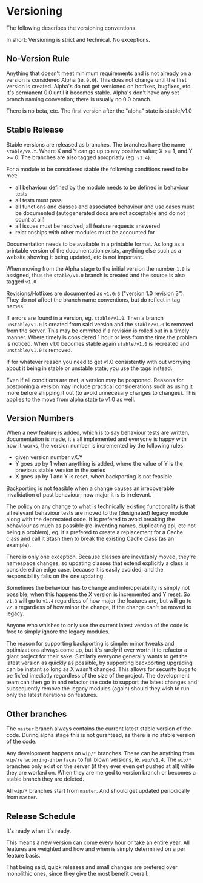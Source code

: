 Versioning
==========

The following describes the versioning conventions. 

In short: Versioning is strict and technical. No exceptions.

No-Version Rule
---------------

Anything that doesn't meet minimum requirements and is not already on a version
is considered Alpha (ie. `0.0`). This does not change until the first version is
created. Alpha's do not get versioned on hotfixes, bugfixes, etc. It's permanent
0.0 until it becomes stable. Alpha's don't have any set branch naming 
convention; there is usually no 0.0 branch.

There is no beta, etc. The first version after the "alpha" state is stable/v1.0

Stable Release
--------------

Stable versions are released as branches. The branches have the name
`stable/vX.Y`. Where X and Y can go up to any positive value; X >= 1, and 
Y >= 0. The branches are also tagged apropriatly (eg. `v1.4`).

For a module to be considered stable the following conditions need to be met:

 * all behaviour defined by the module needs to be defined in behaviour tests
 * all tests must pass
 * all functions and classes and associated behaviour and use cases must be
 documented (autogenerated docs are not acceptable and do not count at all)
 * all issues must be resolved, all feature requests answered
 * relationships with other modules must be accounted for

Documentation needs to be available in a printable format. As long as a 
printable version of the documentation exists, anything else such as a website
showing it being updated, etc is not important.

When moving from the Alpha stage to the initial version the number `1.0` is 
assigned, thus the `stable/v1.0` branch is created and the source is also 
tagged `v1.0`

Revisions/Hotfixes are documented as `v1.0r3` ("version 1.0 revision 3"). They 
do not affect the branch name conventions, but do reflect in tag names.

If errors are found in a version, eg. `stable/v1.0`. Then a branch `unstable/v1.0`
is created from said version and the `stable/v1.0` is removed from the server. 
This may be ommited if a revision is rolled out in a timely manner. Where timely
is considered 1 hour or less from the time the problem is noticed. When v1.0 
becomes stable again `stable/v1.0` is recreated and `unstable/v1.0` is removed.

If for whatever reason you need to get v1.0 consistently with out worrying about
it being in stable or unstable state, you use the tags instead.

Even if all conditions are met, a version may be posponed. Reasons for 
postponing a version may include practical considerations such as using it more 
before shipping it out (to avoid unnecesary changes to changes). This applies to 
the move from alpha state to v1.0 as well.

Version Numbers
---------------

When a new feature is added, which is to say behaviour tests are written, 
documentation is made, it's all implemented and everyone is happy with how it
works, the version number is incremented by the following rules:

 * given version number vX.Y
 * Y goes up by 1 when anything is added, where the value of Y is the previous
 stable version in the series
 * X goes up by 1 and Y is reset, when backporting is not feasible

Backporting is not feasible when a change causes an irrecoverable invalidation
of past behaviour; how major it is is irrelevant.

The policy on any change to what is technically existing functionality is that
all relevant behaviour tests are moved to the (designated) legacy module along
with the deprecated code. It is prefered to avoid breaking the behaviour as much
as possible (re-inventing names, duplicating api, etc not being a problem), eg.
it's prefered to create a replacement for a Cache class and call it Stash then
to break the existing Cache class (as an example).

There is only one exception. Because classes are inevatably moved, they're 
namespace changes, so updating classes that extend explicitly a class is 
considered an edge case, because it is easily avoided, and the responsibility 
falls on the one updating.

Sometimes the behaviour has to change and interoperability is simply not 
possible, when this happens the X version is incremented and Y reset. So `v1.3` 
will go to `v1.4` regardless of how major the features are, but will go to 
`v2.0` regardless of how minor the change, if the change can't be moved to legacy.

Anyone who whishes to only use the current latest version of the code is free to
simply ignore the legacy modules.

The reason for supporting backporting is simple: minor tweaks and optimizations
always come up, but it's rarely if ever worth it to refactor a giant project
for their sake. Similarly everyone generally wants to get the latest version
as quickly as possible, by supporting backporting upgrading can be instant so 
long as X wasn't changed. This allows for security bugs to be fix'ed imediatly
regardless of the size of the project. The development team can then go in and
refactor the code to support the latest changes and subsequently remove the 
legacy modules (again) should they wish to run only the latest iterations on
features.

Other branches
--------------

The `master` branch always contains the current latest stable version of the 
code. During alpha stage this is not guranteed, as there is no stable version of
the code.

Any development happens on `wip/*` branches. These can be anything from 
`wip/refactoring-interfaces` to full blown versions, ie. `wip/v1.4`. The 
`wip/*` branches only exist on the server (if they ever even get pushed at all) 
while they are worked on. When they are merged to version branch or becomes a 
stable branch they are deleted.

All `wip/*` branches start from `master`. And should get updated periodically
from `master`.

Release Schedule
----------------

It's ready when it's ready.

This means a new version can come every hour or take an entire year. All 
features are weighted and how and when is simply determined on a per feature
basis.

That being said, quick releases and small changes are prefered over monolithic 
ones, since they give the most benefit overall.